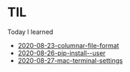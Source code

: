 # TIL
Today I learned

- [2020-08-23-columnar-file-format](2020-08-23-columnar-file-format.md)
- [2020-08-26-pip-install--user](2020-08-26-pip-install--user.md)
- [2020-08-27-mac-terminal-settings](2020-08-27-mac-terminal-settings.md)